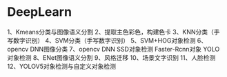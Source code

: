 # DeepLearn
1、Kmeans分类与图像语义分割
2、提取主色彩色，构建色卡
3、KNN分类（手写数字识别）
4、SVM分类（手写数字识别）
5、SVM+HOG对象检测
6、opencv DNN图像分类
7、opencv DNN SSD对象检测 Faster-Rcnn对象 YOLO对象检测
8、ENet图像语义分割
9、风格迁移
10、场景文字识别
11、人脸检测
12、YOLOV5对象检测与自定义对象检测
